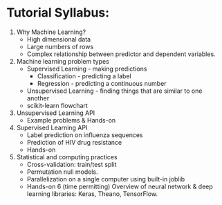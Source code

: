 # Tutorial Syllabus:

1. Why Machine Learning?
    - High dimensional data
    - Large numbers of rows
    - Complex relationship between predictor and dependent variables.
2. Machine learning problem types
    - Supervised Learning - making predictions
        - Classification - predicting a label
        - Regression - predicting a continuous number
    - Unsupervised Learning - finding things that are similar to one another
    - scikit-learn flowchart
3. Unsupervised Learning API
    - Example problems & Hands-on
4. Supervised Learning API
    - Label prediction on influenza sequences
    - Prediction of HIV drug resistance
    - Hands-on
5. Statistical and computing practices
    - Cross-validation: train/test split
    - Permutation null models.
    - Parallelization on a single computer using built-in joblib
    - Hands-on
6 (time permitting) Overview of neural network & deep learning libraries: Keras, Theano, TensorFlow.